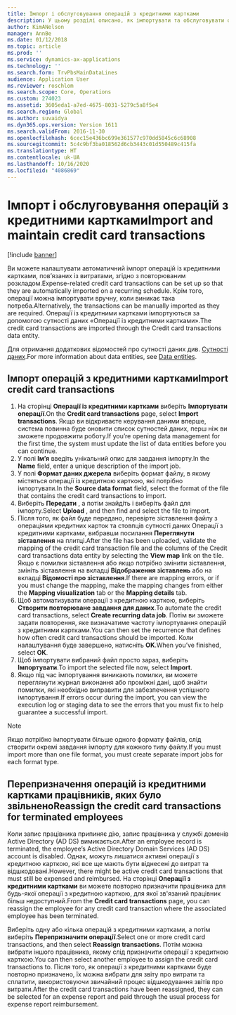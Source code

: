 ```yaml
---
title: Імпорт і обслуговування операцій з кредитними картками
description: У цьому розділі описано, як імпортувати та обслуговувати операції із кредитними картками, пов'язані з витратами. Ці транзакції можна настроїти таким чином, щоб вони автоматично імпортувалися за розкладом із певною періодичністю, або їх можна імпортувати вручну за потреби.
author: KimANelson
manager: AnnBe
ms.date: 01/12/2018
ms.topic: article
ms.prod: ''
ms.service: dynamics-ax-applications
ms.technology: ''
ms.search.form: TrvPbsMainDataLines
audience: Application User
ms.reviewer: roschlom
ms.search.scope: Core, Operations
ms.custom: 274023
ms.assetid: 3605eda1-a7ed-4675-8031-5279c5a8f5e4
ms.search.region: Global
ms.author: suvaidya
ms.dyn365.ops.version: Version 1611
ms.search.validFrom: 2016-11-30
ms.openlocfilehash: 6cec15e436bc699e361577c970dd5845c6c68908
ms.sourcegitcommit: 5c4c9bf3ba018562d6cb3443c01d550489c415fa
ms.translationtype: HT
ms.contentlocale: uk-UA
ms.lasthandoff: 10/16/2020
ms.locfileid: "4086869"
---
```

# <a name="import-and-maintain-credit-card-transactions"></a><span data-ttu-id="46025-104">Імпорт і обслуговування операцій з кредитними картками</span><span class="sxs-lookup"><span data-stu-id="46025-104">Import and maintain credit card transactions</span></span>

[!include [banner](../includes/banner.md)]

<span data-ttu-id="46025-105">Ви можете налаштувати автоматичний імпорт операцій із кредитними картками, пов’язаних із витратами, згідно з повторюваним розкладом.</span><span class="sxs-lookup"><span data-stu-id="46025-105">Expense-related credit card transactions can be set up so that they are automatically imported on a recurring schedule.</span></span> <span data-ttu-id="46025-106">Крім того, операції можна імпортувати вручну, коли виникає така потреба.</span><span class="sxs-lookup"><span data-stu-id="46025-106">Alternatively, the transactions can be manually imported as they are required.</span></span> <span data-ttu-id="46025-107">Операції із кредитними картками імпортуються за допомогою сутності даних «Операції із кредитними картками».</span><span class="sxs-lookup"><span data-stu-id="46025-107">The credit card transactions are imported through the Credit card transactions data entity.</span></span>

<span data-ttu-id="46025-108">Для отримання додаткових відомостей про сутності даних див. [Сутності даних](https://docs.microsoft.com/dynamics365/fin-ops-core/dev-itpro/data-entities/data-entities).</span><span class="sxs-lookup"><span data-stu-id="46025-108">For more information about data entities, see [Data entities](https://docs.microsoft.com/dynamics365/fin-ops-core/dev-itpro/data-entities/data-entities).</span></span>

## <a name="import-credit-card-transactions"></a><span data-ttu-id="46025-109">Імпорт операцій з кредитними картками</span><span class="sxs-lookup"><span data-stu-id="46025-109">Import credit card transactions</span></span>

1. <span data-ttu-id="46025-110">На сторінці **Операції із кредитними картками** виберіть **Імпортувати операції**.</span><span class="sxs-lookup"><span data-stu-id="46025-110">On the **Credit card transactions** page, select **Import transactions**.</span></span> <span data-ttu-id="46025-111">Якщо ви відкриваєте керування даними вперше, система повинна буде оновити список сутностей даних, перш ніж ви зможете продовжити роботу.</span><span class="sxs-lookup"><span data-stu-id="46025-111">If you’re opening data management for the first time, the system must update the list of data entities before you can continue.</span></span>
2. <span data-ttu-id="46025-112">У полі **Ім’я** введіть унікальний опис для завдання імпорту.</span><span class="sxs-lookup"><span data-stu-id="46025-112">In the **Name** field, enter a unique description of the import job.</span></span>
3. <span data-ttu-id="46025-113">У полі **Формат даних джерела** виберіть формат файлу, в якому містяться операції із кредитною карткою, які потрібно імпортувати.</span><span class="sxs-lookup"><span data-stu-id="46025-113">In the **Source data format** field, select the format of the file that contains the credit card transactions to import.</span></span>
4. <span data-ttu-id="46025-114">Виберіть **Передати** , а потім знайдіть і виберіть файл для імпорту.</span><span class="sxs-lookup"><span data-stu-id="46025-114">Select **Upload** , and then find and select the file to import.</span></span>
5. <span data-ttu-id="46025-115">Після того, як файл буде передано, перевірте зіставлення файлу з операціями кредитних карток та стовпців сутності даних Операції з кредитними картками, вибравши посилання **Переглянути зіставлення** на плитці.</span><span class="sxs-lookup"><span data-stu-id="46025-115">After the file has been uploaded, validate the mapping of the credit card transaction file and the columns of the Credit card transactions data entity by selecting the **View map** link on the tile.</span></span> <span data-ttu-id="46025-116">Якщо є помилки зіставлення або якщо потрібно змінити зіставлення, змініть зіставлення на вкладці **Відображення зіставлень** або на вкладці **Відомості про зіставлення**.</span><span class="sxs-lookup"><span data-stu-id="46025-116">If there are mapping errors, or if you must change the mapping, make the mapping changes from either the **Mapping visualization** tab or the **Mapping details** tab.</span></span>
6. <span data-ttu-id="46025-117">Щоб автоматизувати операції з кредитною карткою, виберіть **Створити повторюване завдання для даних**.</span><span class="sxs-lookup"><span data-stu-id="46025-117">To automate the credit card transactions, select **Create recurring data job**.</span></span> <span data-ttu-id="46025-118">Потім ви зможете задати повторення, яке визначатиме частоту імпортування операцій з кредитними картками.</span><span class="sxs-lookup"><span data-stu-id="46025-118">You can then set the recurrence that defines how often credit card transactions should be imported.</span></span> <span data-ttu-id="46025-119">Коли налаштування буде завершено, натисніть **OK**.</span><span class="sxs-lookup"><span data-stu-id="46025-119">When you’ve finished, select **OK**.</span></span>
7. <span data-ttu-id="46025-120">Щоб імпортувати вибраний файл просто зараз, виберіть **Імпортувати**.</span><span class="sxs-lookup"><span data-stu-id="46025-120">To import the selected file now, select **Import**.</span></span>
8. <span data-ttu-id="46025-121">Якщо під час імпортування виникають помилки, ви можете переглянути журнал виконання або проміжні дані, щоб знайти помилки, які необхідно виправити для забезпечення успішного імпортування.</span><span class="sxs-lookup"><span data-stu-id="46025-121">If errors occur during the import, you can view the execution log or staging data to see the errors that you must fix to help guarantee a successful import.</span></span>

> [!NOTE]
> <span data-ttu-id="46025-122">Якщо потрібно імпортувати більше одного формату файлів, слід створити окремі завдання імпорту для кожного типу файлу.</span><span class="sxs-lookup"><span data-stu-id="46025-122">If you must import more than one file format, you must create separate import jobs for each format type.</span></span>

## <a name="reassign-the-credit-card-transactions-for-terminated-employees"></a><span data-ttu-id="46025-123">Перепризначення операцій із кредитними картками працівників, яких було звільнено</span><span class="sxs-lookup"><span data-stu-id="46025-123">Reassign the credit card transactions for terminated employees</span></span>

<span data-ttu-id="46025-124">Коли запис працівника припиняє дію, запис працівника у службі доменів Active Directory (AD DS) вимикається.</span><span class="sxs-lookup"><span data-stu-id="46025-124">After an employee record is terminated, the employee’s Active Directory Domain Services (AD DS) account is disabled.</span></span> <span data-ttu-id="46025-125">Однак, можуть лишатися активні операції з кредитною карткою, які все ще мають бути віднесені до витрат та відшкодовані.</span><span class="sxs-lookup"><span data-stu-id="46025-125">However, there might be active credit card transactions that must still be expensed and reimbursed.</span></span> <span data-ttu-id="46025-126">На сторінці **Операції з кредитними картками** ви можете повторно призначити працівника для будь-якої операції з кредитною карткою, для якої зв'язаний працівник більш недоступний.</span><span class="sxs-lookup"><span data-stu-id="46025-126">From the **Credit card transactions** page, you can reassign the employee for any credit card transaction where the associated employee has been terminated.</span></span>

<span data-ttu-id="46025-127">Виберіть одну або кілька операцій з кредитними картками, а потім виберіть **Перепризначити операції**.</span><span class="sxs-lookup"><span data-stu-id="46025-127">Select one or more credit card transactions, and then select **Reassign transactions**.</span></span> <span data-ttu-id="46025-128">Потім можна вибрати іншого працівника, якому слід призначити операції з кредитною карткою.</span><span class="sxs-lookup"><span data-stu-id="46025-128">You can then select another employee to assign the credit card transactions to.</span></span> <span data-ttu-id="46025-129">Після того, як операції з кредитними картками буде повторно призначено, їх можна вибрати для звіту про витрати та сплатити, використовуючи звичайний процес відшкодування звітів про витрати.</span><span class="sxs-lookup"><span data-stu-id="46025-129">After the credit card transactions have been reassigned, they can be selected for an expense report and paid through the usual process for expense report reimbursement.</span></span>
